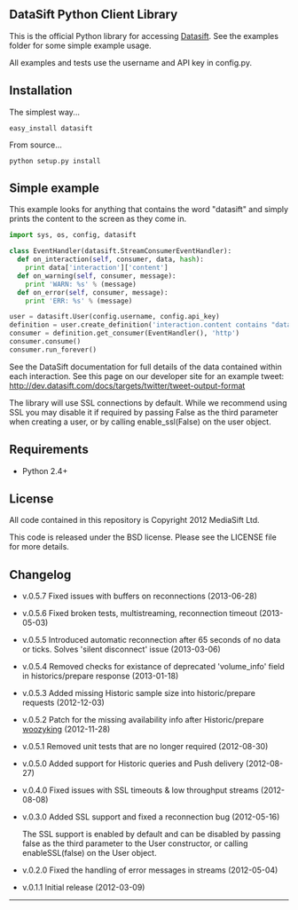 ## DataSift Python Client Library

This is the official Python library for accessing [Datasift](http://datasift.com/). See the examples
folder for some simple example usage.

All examples and tests use the username and API key in config.py.

Installation
------------

The simplest way...

    easy_install datasift

From source...

    python setup.py install


Simple example
--------------

This example looks for anything that contains the word "datasift" and simply
prints the content to the screen as they come in.

```python
import sys, os, config, datasift

class EventHandler(datasift.StreamConsumerEventHandler):
  def on_interaction(self, consumer, data, hash):
    print data['interaction']['content']
  def on_warning(self, consumer, message):
    print 'WARN: %s' % (message)
  def on_error(self, consumer, message):
    print 'ERR: %s' % (message)

user = datasift.User(config.username, config.api_key)
definition = user.create_definition('interaction.content contains "datasift"')
consumer = definition.get_consumer(EventHandler(), 'http')
consumer.consume()
consumer.run_forever()
```

See the DataSift documentation for full details of the data contained within
each interaction. See this page on our developer site for an example tweet:
http://dev.datasift.com/docs/targets/twitter/tweet-output-format

The library will use SSL connections by default. While we recommend using SSL
you may disable it if required by passing False as the third parameter when
creating a user, or by calling enable_ssl(False) on the user object.

Requirements
------------

* Python 2.4+

License
-------

All code contained in this repository is Copyright 2012 MediaSift Ltd.

This code is released under the BSD license. Please see the LICENSE file for
more details.

Changelog
---------
* v.0.5.7 Fixed issues with buffers on reconnections (2013-06-28)

* v.0.5.6 Fixed broken tests, multistreaming, reconnection timeout (2013-05-03)

* v.0.5.5 Introduced automatic reconnection after 65 seconds of no data or ticks. Solves 'silent disconnect' issue (2013-03-06)

* v.0.5.4 Removed checks for existance of deprecated 'volume_info' field in historics/prepare response (2013-01-18)

* v.0.5.3 Added missing Historic sample size into historic/prepare requests (2012-12-03)

* v.0.5.2 Patch for the missing availability info after Historic/prepare [woozyking](https://github.com/woozyking) (2012-11-28)

* v.0.5.1 Removed unit tests that are no longer required (2012-08-30)

* v.0.5.0 Added support for Historic queries and Push delivery (2012-08-27)

* v.0.4.0 Fixed issues with SSL timeouts & low throughput streams (2012-08-08)

* v.0.3.0 Added SSL support and fixed a reconnection bug (2012-05-16)

  The SSL support is enabled by default and can be disabled by passing false as
  the third parameter to the User constructor, or calling enableSSL(false) on
  the User object.

* v.0.2.0 Fixed the handling of error messages in streams (2012-05-04)

* v.0.1.1 Initial release (2012-03-09)

---
